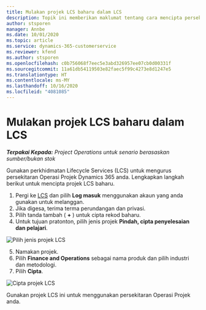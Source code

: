 ```yaml
---
title: Mulakan projek LCS baharu dalam LCS
description: Topik ini memberikan maklumat tentang cara mencipta persekitaran Operasi Projek baharu.
author: stsporen
manager: Annbe
ms.date: 10/01/2020
ms.topic: article
ms.service: dynamics-365-customerservice
ms.reviewer: kfend
ms.author: stsporen
ms.openlocfilehash: c0b756068f7eec5e3abd326957ee07cb0d00331f
ms.sourcegitcommit: 11a61db54119503e82faec5f99c4273e8d1247e5
ms.translationtype: HT
ms.contentlocale: ms-MY
ms.lasthandoff: 10/16/2020
ms.locfileid: "4081085"
---
```

# <a name="start-a-new-project-in-lcs"></a>Mulakan projek LCS baharu dalam LCS

_**Terpakai Kepada:** Project Operations untuk senario berasaskan sumber/bukan stok_

Gunakan perkhidmatan Lifecycle Services (LCS) untuk mengurus persekitaran Operasi Projek Dynamics 365 anda. Lengkapkan langkah berikut untuk mencipta projek LCS baharu.

1. Pergi ke [LCS](https://lcs.dynamics.com/Logon/Index) dan pilih **Log masuk** menggunakan akaun yang anda gunakan untuk melanggan.
2. Jika digesa, terima terma perundangan dan privasi.
3. Pilih tanda tambah ( **+** ) untuk cipta rekod baharu.
4. Untuk tujuan pratonton, pilih jenis projek **Pindah, cipta penyelesaian dan pelajari**.

  ![Pilih jenis projek LCS](./media/create-lcs-1.png)

5. Namakan projek. 
6. Pilih **Finance and Operations** sebagai nama produk dan pilih industri dan metodologi. 
7. Pilih **Cipta**.

![Cipta projek LCS](./media/create-lcs-2.png)

Gunakan projek LCS ini untuk menggunakan persekitaran Operasi Projek anda.

